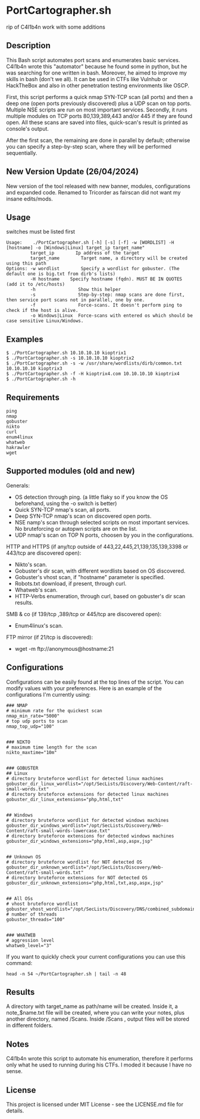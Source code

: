 # PortCartographer.sh
rip of C4l1b4n work with some additions 


## Description
This Bash script automates port scans and enumerates basic services.
C4l1b4n wrote this "automator" because he found some in python, but he was searching for one written in bash. Moreover, he aimed to improve my skills in bash (don't we all).
It can be used in CTFs like Vulnhub or HackTheBox and also in other penetration testing environments like OSCP.

First, this script performs a quick nmap SYN-TCP scan (all ports) and then a deep one (open ports previously discovered) plus a UDP scan on top ports.
Multiple NSE scripts are run on most important services.
Secondly, it runs multiple modules on TCP ports 80,139,389,443 and/or 445 if they are found open.
All these scans are saved into files, quick-scan's result is printed as console's output.

After the first scan, the remaining are done in parallel by default; otherwise you can specify a step-by-step scan, where they will be performed sequentially.


## New Version Update (26/04/2024)
New version of the tool released with new banner, modules, configurations and expanded code.
Renamed to Tricorder as fairscan did not want my insane edits/mods. 


## Usage
switches must be listed first
```
Usage:    ./PortCartographer.sh [-h] [-s] [-f] -w [WORDLIST] -H [hostname] -o [Windows|Linux] target_ip target_name"
         target_ip        Ip address of the target
         target_name        Target name, a directory will be created using this path
Options: -w wordlist        Specify a wordlist for gobuster. (The default one is big.txt from dirb's lists)
         -H hostname    Specify hostname (fqdn). MUST BE IN QUOTES (add it to /etc/hosts)
         -h                Show this helper
         -s                Step-by-step: nmap scans are done first, then service port scans not in parallel, one by one.
         -f                Force-scans. It doesn't perform ping to check if the host is alive.
         -o Windows|Linux  Force-scans with entered os which should be case sensitive Linux/Windows.
```

## Examples
```
$ ./PortCartographer.sh 10.10.10.10 kioptrix1
$ ./PortCartographer.sh -s 10.10.10.10 kioptrix2
$ ./PortCartographer.sh -s -w /usr/share/wordlists/dirb/common.txt 10.10.10.10 kioptrix3
$ ./PortCartographer.sh -f -H kioptrix4.com 10.10.10.10 kioptrix4
$ ./PortCartographer.sh -h
```

## Requirements
```
ping
nmap
gobuster
nikto
curl
enum4linux
whatweb
hakrawler
wget
```

## Supported modules (old and new)
Generals:
- OS detection through ping. (a little flaky so if you know the OS beforehand, using the -o switch is better)
- Quick SYN-TCP nmap's scan, all ports.
- Deep SYN-TCP nmap's scan on discovered open ports.
- NSE namp's scan through selected scripts on most important services. No bruteforcing or autopwn scripts are on the list. 
- UDP nmap's scan on TOP N ports, choosen by you in the configurations.

HTTP and HTTPS (if any/tcp outside of 443,22,445,21,139,135,139,3398 or 443/tcp are discovered open): 
- Nikto's scan.
- Gobuster's dir scan, with different wordlists based on OS discovered.
- Gobuster's vhost scan, if "hostname" parameter is specified.
- Robots.txt download, if present, through curl.
- Whatweb's scan.
- HTTP-Verbs enumeration, through curl, based on gobuster's dir scan results.

SMB & co (if 139/tcp ,389/tcp or 445/tcp are discovered open):
- Enum4linux's scan.

FTP mirror (if 21/tcp is discovered): 
- wget -m ftp://anonymous@hostname:21


## Configurations
Configurations can be easily found at the top lines of the script. You can modify values with your preferences.
Here is an example of the configurations I'm currently using:
```
### NMAP
# minimum rate for the quickest scan
nmap_min_rate="5000"
# top udp ports to scan
nmap_top_udp="100"


### NIKTO
# maximum time length for the scan
nikto_maxtime="10m"


### GOBUSTER
## Linux
# directory bruteforce wordlist for detected linux machines
gobuster_dir_linux_wordlist="/opt/SecLists/Discovery/Web-Content/raft-small-words.txt"
# directory bruteforce extensions for detected linux machines
gobuster_dir_linux_extensions="php,html,txt"


## Windows
# directory bruteforce wordlist for detected windows machines
gobuster_dir_windows_wordlist="/opt/SecLists/Discovery/Web-Content/raft-small-words-lowercase.txt"
# directory bruteforce extensions for detected windows machines
gobuster_dir_windows_extensions="php,html,asp,aspx,jsp"


## Unknown OS
# directory bruteforce wordlist for NOT detected OS
gobuster_dir_unknown_wordlist="/opt/SecLists/Discovery/Web-Content/raft-small-words.txt"
# directory bruteforce extensions for NOT detected OS
gobuster_dir_unknown_extensions="php,html,txt,asp,aspx,jsp"


## All OSs
# vhost bruteforce wordlist
gobuster_vhost_wordlist="/opt/SecLists/Discovery/DNS/combined_subdomains.txt"
# number of threads
gobuster_threads="100"


### WHATWEB
# aggression level
whatweb_level="3"
```

If you want to quickly check your current configurations you can use this command:
```
head -n 54 ~/PortCartographer.sh | tail -n 48
```


## Results
A directory with target_name as path/name will be created.
Inside it, a note_$name.txt file will be created, where you can write your notes, plus another directory, named /Scans.
Inside /Scans , output files will be stored in different folders.

## Notes
C4l1b4n wrote this script to automate his enumeration, therefore it performs only what he used to running during his CTFs.
I moded it because I have no sense. 

## License
This project is licensed under MIT License - see the LICENSE.md file for details.
